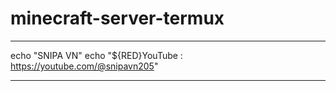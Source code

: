 # minecraft-server-termux
________________________________
echo "SNIPA VN"
echo "${RED}YouTube : https://youtube.com/@snipavn205"
________________________________

